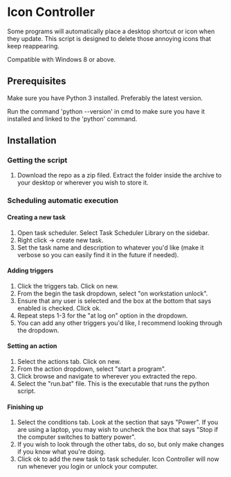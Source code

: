 # Icon Controller
Some programs will automatically place a desktop shortcut or icon when they update. This script is designed to delete those annoying icons that keep reappearing.

Compatible with Windows 8 or above.

## Prerequisites
Make sure you have Python 3 installed. Preferably the latest version.

Run the command 'python --version' in cmd to make sure you have it installed and linked to the 'python' command.

## Installation
### Getting the script
1) Download the repo as a zip filed. Extract the folder inside the archive to your desktop or wherever you wish to store it.

### Scheduling automatic execution
#### Creating a new task
1) Open task scheduler. Select Task Scheduler Library on the sidebar.
2) Right click -> create new task.
3) Set the task name and description to whatever you'd like (make it verbose so you can easily find it in the future if needed).

#### Adding triggers
1) Click the triggers tab. Click on new.
2) From the begin the task dropdown, select "on workstation unlock".
3) Ensure that any user is selected and the box at the bottom that says enabled is checked. Click ok.
4) Repeat steps 1-3 for the "at log on" option in the dropdown.
5) You can add any other triggers you'd like, I recommend looking through the dropdown.

#### Setting an action
1) Select the actions tab. Click on new.
2) From the action dropdown, select "start a program".
3) Click browse and navigate to wherever you extracted the repo.
4) Select the "run.bat" file. This is the executable that runs the python script.

#### Finishing up
1) Select the conditions tab. Look at the section that says "Power". If you are using a laptop, you may wish to uncheck the box that says "Stop if the computer switches to battery power".
2) If you wish to look through the other tabs, do so, but only make changes if you know what you're doing.
3) Click ok to add the new task to task scheduler. Icon Controller will now run whenever you login or unlock your computer.
